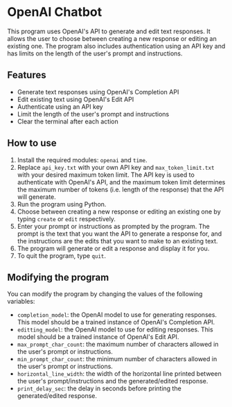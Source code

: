# OpenAI Chatbot

This program uses OpenAI's API to generate and edit text responses. It allows the user to choose between creating a new response or editing an existing one. The program also includes authentication using an API key and has limits on the length of the user's prompt and instructions.

## Features

* Generate text responses using OpenAI's Completion API
* Edit existing text using OpenAI's Edit API
* Authenticate using an API key
* Limit the length of the user's prompt and instructions
* Clear the terminal after each action

## How to use

1. Install the required modules: `openai` and `time`.
2. Replace `api_key.txt` with your own API key and `max_token_limit.txt` with your desired maximum token limit. The API key is used to authenticate with OpenAI's API, and the maximum token limit determines the maximum number of tokens (i.e. length of the response) that the API will generate.
3. Run the program using Python.
4. Choose between creating a new response or editing an existing one by typing `create` or `edit` respectively.
5. Enter your prompt or instructions as prompted by the program. The prompt is the text that you want the API to generate a response for, and the instructions are the edits that you want to make to an existing text.
6. The program will generate or edit a response and display it for you.
7. To quit the program, type `quit`.

## Modifying the program

You can modify the program by changing the values of the following variables:

* `completion_model`: the OpenAI model to use for generating responses. This model should be a trained instance of OpenAI's Completion API.
* `editting_model`: the OpenAI model to use for editing responses. This model should be a trained instance of OpenAI's Edit API.
* `max_prompt_char_count`: the maximum number of characters allowed in the user's prompt or instructions.
* `min_prompt_char_count`: the minimum number of characters allowed in the user's prompt or instructions.
* `horizontal_line_width`: the width of the horizontal line printed between the user's prompt/instructions and the generated/edited response.
* `print_delay_sec`: the delay in seconds before printing the generated/edited response.